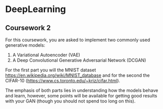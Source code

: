 # DeepLearning
## Coursework 2
For this coursework, you are asked to implement two commonly used generative models:
1. A Variational Autoencoder (VAE)
2. A Deep Convolutional Generative Adversarial Network (DCGAN)

For the first part you will the MNIST dataset https://en.wikipedia.org/wiki/MNIST_database and
for the second the CIFAR-10 (https://www.cs.toronto.edu/~kriz/cifar.html).


The emphasis of both parts lies in understanding how the models behave and learn, however,
some points will be available for getting good results with your GAN (though you should not
spend too long on this).
